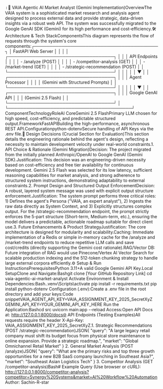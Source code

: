 ।🚀 VAIA Agentic AI Market Analyst (Gemini Implementation)OverviewThe VAIA system is a sophisticated market research and analysis agent designed to process external data and provide strategic, data-driven insights via a robust web API. The system was successfully migrated to the Google GenAI SDK (Gemini) for its high performance and cost-efficiency.🛠️ Architecture & Tech StackComponentsThis diagram represents the flow of requests through the system's core components:┌─────────────────────────────────────────┐
│         FastAPI Web Server              │
│                                         │
│  ┌───────────────────────────────────┐ │
│  │  API Endpoints                      │ │
│  │  - /analyze (POST)                  │ │
│  │  - /competitor-analysis (GET)       │
│  │  - /market-trend (GET)              │ │
│  │  - /strategic-recommendation (POST) │
│  └───────────────────────────────────┘ │
│                 │                       │
│                 ▼                       │
│  ┌───────────────────────────────────┐ │
│  │  Agent Processor                    │ │
│  │  (Gemini with Structured Prompts)   │
│  └───────────────────────────────────┘ │
│                 │                       │
│                 ▼                       │
│  ┌───────────────────────────────────┐ │
│  │  Google GenAI API                   │
│  │  (Gemini 2.5 Flash)                 │
│  └───────────────────────────────────┘ │
└─────────────────────────────────────────┘
ComponentTechnologyRoleAI CoreGemini 2.5 FlashPrimary LLM chosen for high speed, cost-efficiency, and predictable structured output.FrameworkFastAPIBuilding the high-performance, asynchronous REST API.Configurationpython-dotenvSecure handling of API Keys via the .env file.🧠 Design Decisions (Crucial Section for Evaluation)This section details the engineering rationale behind the agent's design, reflecting a necessity to maintain development velocity under real-world constraints.1. API Choice & Rationale (Gemini Migration)Decision: The project migrated from the initially planned Anthropic/OpenAI to Google GenAI (Gemini SDK).Justification: This decision was an engineering-driven necessity based on cost-efficiency and free tier availability for continuous development. Gemini 2.5 Flash was selected for its low latency, sufficient reasoning capabilities for market analysis, and strong adherence to structured system instructions, demonstrating adaptability to external constraints.2. Prompt Design and Structured Output EnforcementDecision: A robust, layered system message was used with explicit output structure enforcement.Justification: The system prompt performs three critical roles: 1) Defines the agent's Persona ("VAIA, an expert analyst"), 2) Ingests the raw data directly as System Context, and 3) Explicitly structures complex output. For the /strategic-recommendation endpoint, the prompt strictly enforces the 5-part structure (Short-term, Medium-term, etc.), ensuring the model delivers a predictable, actionable roadmap suitable for direct client use.3. Future Enhancements & Product StrategyJustification: The core architecture is designed for modularity and scalability.Caching: Immediate implementation of a Redis or simple in-memory cache for the /analyze and /market-trend endpoints to reduce repetitive LLM calls and save cost/credits (directly supporting the Gemini cost rationale).RAG/Vector DB: Future integration of RAG would use Pinecone/Vertex AI Vector Search for scalable production indexing and the 512-token chunking strategy to handle large external corpora efficiently.⚙️ Setup & Run InstructionsPrerequisitesPython 3.11+A valid Google Gemini API Key.Local SetupClone and Navigate:Bashgit clone [Your GitHub Repository Link]
cd vaia-agentic-ai-market-analyst
Activate Environment & Install Dependencies:Bash.\.venv\Scripts\activate
pip install -r requirements.txt
pip install python-dotenv 
Configuration (.env):Create a .env file in the root directory and add your keys:Code snippetVAIA_AGENT_API_KEY=VAIA_ASSIGNMENT_KEY_2025_SecretXyZ
GEMINI_API_KEY=YOUR_GEMINI_API_KEY_HERE
Run the Application:Bashcd src
uvicorn main:app --reload
Access:Open API Docs at: http://127.0.0.1:8000/docs🌐 API Endpoints (Testing Examples)All requests require the header X-Api-Key: VAIA_ASSIGNMENT_KEY_2025_SecretXyZ.1. Strategic Recommendations (POST /strategic-recommendation)JSON{
  "query": "A large legacy retail company must shift its budget focus from physical store maintenance to online expansion. Provide a strategic roadmap.",
  "market": "Global Omnichannel Retail Market"
}
2. General Market Analysis (POST /analyze)JSON{
  "query": "What are the primary risks and top three growth opportunities for a new B2B SaaS company launching in Southeast Asia?",
  "market": "Southeast Asian Logistics Tech"
}
3. Competitor Analysis (GET /competitor-analysis)Bash# Example Query (Use browser or cURL):
http://127.0.0.1:8000/competitor-analysis?competitor=Synergy%20Systems&market=AI%20Workflow%20Automation
Author: Sachin-R-star
